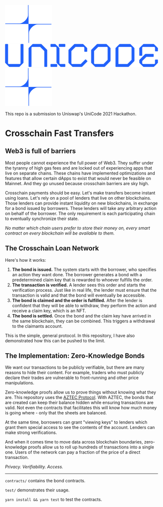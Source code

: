 ![Star Left](./docs/star.svg)
![UniCode](./docs/unicode.svg)
![Star Right](./docs/star.svg)

This repo is a submission to Uniswap's UniCode 2021 Hackathon.

# Crosschain Fast Transfers

## Web3 is full of barriers

Most people cannot experience the full power of Web3. They suffer under the tyranny of high gas fees and are locked out of experiencing apps that live on separate chains. These chains have implemented optimizations and features that allow certain dApps to exist that would never be feasible on Mainnet. And they go unused because crosschain barriers are sky high.

Crosschain payments should be easy. Let's make transfers become instant using loans. Let's rely on a pool of lenders that live on other blockchains. Those lenders can provide instant liquidity on new blockchains, in exchange for a bond issued by borrowers. These lenders will take any arbitrary action on behalf of the borrower. The only requirement is each participating chain to eventually synchronize their state.

*No matter which chain users prefer to store their money on, every smart contract on every blockchain will be available to them.*

## The Crosschain Loan Network

Here's how it works:
1. **The bond is issued.** The system starts with the borrower, who specifies an action they want done. The borrower generates a bond with a predetermined claim key that is rewarded to whoever fulfills the order. 
2. **The transaction is verified.** A lender sees this order and starts the verification process. Just like in real life, the lender must ensure that the transaction is valid and that the bond will eventually be accessible.
3. **The bond is claimed and the order is fulfilled.** After the lender is confident that they will be able to withdraw, they perform the action and receive a claim key, which is an NFT. 
4. **The bond is settled.** Once the bond and the claim key have arrived in the same blockchain, they can be combined. This triggers a withdrawal to the claimants account.

This is the simple, general protocol. In this repository, I have also demonstrated how this can be pushed to the limit.

 ## The Implementation: Zero-Knowledge Bonds

We want our transactions to be publicly verifiable, but there are many reasons to hide their content. For example, traders who must publicly declare their trades are vulnerable to front-running and other price manipulations. 

Zero-knowledge proofs allow us to prove things without knowing what they are. This repository uses the [AZTEC Protocol](https://aztec.network/). With AZTEC, the bonds that are created can keep their balance hidden while ensuring transactions are valid. Not even the contracts that facilitates this will know how much money is going where - only that the sheets are balanced. 

At the same time, borrowers can grant "viewing keys" to lenders which grant them special access to see the contents of the account. Lenders can make strong verifications. 

And when it comes time to move data across blockchain boundaries, zero-knowledge proofs allow us to roll up hundreds of transactions into a single one. Users of the network can pay a fraction of the price of a direct transaction.

*Privacy. Verifiability. Access.*

----------------------------------------------------------------------------------------

`contracts/` contains the bond contracts.

`test/` demonstrates their usage.

`yarn install && yarn test` to test the contracts.